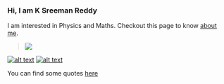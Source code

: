 ### Hi, I am **K Sreeman Reddy**
I am interested in Physics and Maths. Checkout this page to know [about me](http://iamsreeman.github.io/about).

> <img src="https://render.githubusercontent.com/render/math?math=G_{\mu\nu}%2B\Lambda g_{\mu\nu}=\dfrac{8\pi G}{c^4}T_{\mu\nu}">

<!-- display the social media buttons in your README -->

[![alt text][1.1]][1]
[![alt text][2.1]][2]
<img src="https://www.flaticon.com/svg/static/icons/svg/25/25670.svg" width="10" height="10"/>

[1.1]: http://i.imgur.com/P3YfQoD.png (facebook icon with padding)
[2.1]: https://cdn.sstatic.net/Sites/stackexchange/Img/apple-touch-icon@2.png (stack icon)

<!-- icons without padding -->

[1.2]: http://i.imgur.com/fep1WsG.png (facebook icon without padding)
[2.2]: https://cdn.sstatic.net/Sites/physics/Img/logo.svg?v=6eb7d730c013 (stack icon)

[1]: http://www.facebook.com/iamsreeman
[2]: https://physics.stackexchange.com/users/264772/kasi-reddy-sreeman-reddy
[3]: mailto:sreemanmohanreddy@gmail.com

You can find some quotes [here](http://iamsreeman.github.io/quotes)
